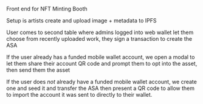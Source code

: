 Front end for NFT Minting Booth

Setup is artists create and upload image + metadata to IPFS

User comes to second table where admins logged into web wallet let them choose from recently uploaded work, they sign a transaction to create the ASA

If the user already has a funded mobile wallet account, we open a modal to let them share their account QR code and prompt them to opt into the asset, then send them the asset

If the user does _not_ already have a funded mobile wallet account, we create one and seed it and transfer the ASA then present a QR code to allow them to import the account it was sent to directly to their wallet.
